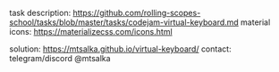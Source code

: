 task description: https://github.com/rolling-scopes-school/tasks/blob/master/tasks/codejam-virtual-keyboard.md
material icons: https://materializecss.com/icons.html

solution: https://mtsalka.github.io/virtual-keyboard/
contact: telegram/discord @mtsalka


